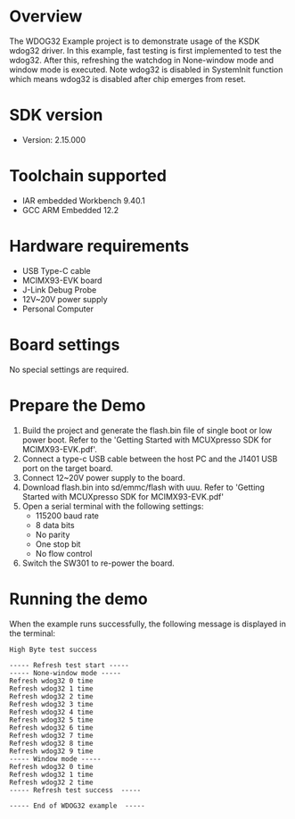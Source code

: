 Overview
========
The WDOG32 Example project is to demonstrate usage of the KSDK wdog32 driver.
In this example, fast testing is first implemented to test the wdog32.
After this, refreshing the watchdog in None-window mode and window mode is executed.
Note wdog32 is disabled in SystemInit function which means wdog32 is disabled
after chip emerges from reset.



SDK version
===========
- Version: 2.15.000

Toolchain supported
===================
- IAR embedded Workbench  9.40.1
- GCC ARM Embedded  12.2

Hardware requirements
=====================
- USB Type-C cable
- MCIMX93-EVK board
- J-Link Debug Probe
- 12V~20V power supply
- Personal Computer

Board settings
==============
No special settings are required.


Prepare the Demo
================
1.  Build the project and generate the flash.bin file of single boot or low power boot.
    Refer to the 'Getting Started with MCUXpresso SDK for MCIMX93-EVK.pdf'.
2.  Connect a type-c USB cable between the host PC and the J1401 USB port on the target board.
2.  Connect 12~20V power supply to the board.
3.  Download flash.bin into sd/emmc/flash with uuu.
    Refer to 'Getting Started with MCUXpresso SDK for MCIMX93-EVK.pdf'
4.  Open a serial terminal with the following settings:
    - 115200 baud rate
    - 8 data bits
    - No parity
    - One stop bit
    - No flow control
5.  Switch the SW301 to re-power the board.

Running the demo
================
When the example runs successfully, the following message is displayed in the terminal:

~~~~~~~~~~~~~~~~~~~~~~~~~~~~~~~~~~~
High Byte test success

----- Refresh test start -----
----- None-window mode -----
Refresh wdog32 0 time
Refresh wdog32 1 time
Refresh wdog32 2 time
Refresh wdog32 3 time
Refresh wdog32 4 time
Refresh wdog32 5 time
Refresh wdog32 6 time
Refresh wdog32 7 time
Refresh wdog32 8 time
Refresh wdog32 9 time
----- Window mode -----
Refresh wdog32 0 time
Refresh wdog32 1 time
Refresh wdog32 2 time
----- Refresh test success  -----

----- End of WDOG32 example  -----
~~~~~~~~~~~~~~~~~~~~~~~~~~~~~~~~~~~
